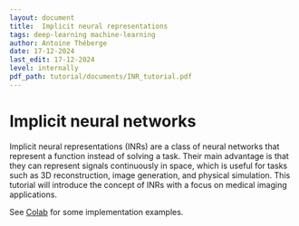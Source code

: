 ```yaml
---
layout: document
title:  Implicit neural representations
tags: deep-learning machine-learning
author: Antoine Théberge
date: 17-12-2024
last_edit: 17-12-2024
level: internally
pdf_path: tutorial/documents/INR_tutorial.pdf
---
```


# Implicit neural networks

Implicit neural representations (INRs) are a class of neural networks that represent a function instead of solving a task. Their main advantage is that they can represent signals continuously in space, which is useful for tasks such as 3D reconstruction, image generation, and physical simulation. This tutorial will introduce the concept of INRs with a focus on medical imaging applications.

See [Colab](https://githubtocolab.com/vitalab/vitalab.github.io/tree/master/tutorial/documents/INR_tutorial.ipynb) for some implementation examples.
